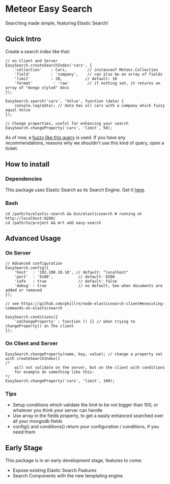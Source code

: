 Meteor Easy Search
=====================

Searching made simple, featuring Elastic Search!

## Quick Intro

Create a search index like that:

```
// on Client and Server
EasySearch.createSearchIndex('cars', {
    'collection'    : Cars,			// instanceof Meteor.Collection
    'field'         : 'company',	// can also be an array of fields
    'limit'         : 20,          // default: 10
    'format' 		 : 'raw'		// if nothing set, it returns an array of "mongo styled" docs
});

EasySearch.search('cars', 'Volvo', function (data) {
	console.log(data); // data has all cars with a company which fuzzy equal Volvo
});

// Change properties, useful for enhancing your search
EasySearch.changeProperty('cars', 'limit', 50);
```

As of now, a [fuzzy like this query](http://www.elasticsearch.org/guide/en/elasticsearch/reference/current/query-dsl-flt-query.html) is used. If you have any recommendations, reasons why we shouldn't use this kind of query, open a ticket.

## How to install

### Dependencies

This package uses Elastic Search as its Search Engine. Get it [here](http://www.elasticsearch.org/download/).

### Bash

```
cd /path/to/elastic-search && bin/elasticsearch # running at http://localhost:9200/
cd /path/to/project && mrt add easy-search
```

## Advanced Usage

### On Server

```
// Advanced configuration
EasySearch.config({
	'host'  : '192.100.10.10', // default: "localhost"
	'port'  : '9100', 			// default: 9200
	'safe   : true 				// default: false
	'debug' : true 				// no default, See when documents are added or removed
});

// see https://github.com/phillro/node-elasticsearch-client#executing-commands-on-elasticsearch

EasySearch.conditions({
	'onChangeProperty' : function () {} // when trying to changeProperty() on the client
});
```

### On Client and Server

```
EasySearch.changeProperty(name, key, value); // change a property set with createSearchIndex()
/* 
	will not validate on the server, but on the client with conditions
	for example do something like this:
*/
EasySearch.changeProperty('cars', 'limit', 100);
```

### Tips

* Setup conditions which validate the limit to be not bigger than 100, or whatever you think your server can handle
* Use array in the fields property, to get a easily enhanced searched over all your mongodb fields
* config() and conditions() return your configuration / conditions, if you need them


## Early Stage

This package is in an early development stage, features to come:

* Expose existing Elastic Search Features
* Search Components with the new templating engine
